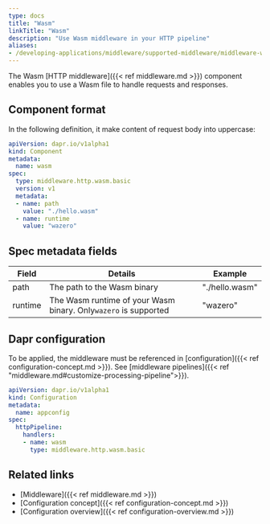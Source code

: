 ```yaml
---
type: docs
title: "Wasm"
linkTitle: "Wasm"
description: "Use Wasm middleware in your HTTP pipeline"
aliases:
- /developing-applications/middleware/supported-middleware/middleware-wasm/
---
```


The Wasm [HTTP middleware]({{< ref middleware.md >}}) component enables you to use a Wasm file to handle requests and responses.

## Component format

In the following definition, it make content of request body into uppercase:

```yaml
apiVersion: dapr.io/v1alpha1
kind: Component
metadata:
  name: wasm
spec:
  type: middleware.http.wasm.basic
  version: v1
  metadata:
  - name: path
    value: "./hello.wasm"
  - name: runtime
    value: "wazero"
```

## Spec metadata fields

| Field | Details | Example |
|-------|---------|---------|
| path | The path to the Wasm binary | "./hello.wasm" |
| runtime | The Wasm runtime of your Wasm binary. Only`wazero` is supported | "wazero" |


## Dapr configuration

To be applied, the middleware must be referenced in [configuration]({{< ref configuration-concept.md >}}). See [middleware pipelines]({{< ref "middleware.md#customize-processing-pipeline">}}).

```yaml
apiVersion: dapr.io/v1alpha1
kind: Configuration
metadata:
  name: appconfig
spec:
  httpPipeline:
    handlers:
    - name: wasm
      type: middleware.http.wasm.basic
```

## Related links

- [Middleware]({{< ref middleware.md >}})
- [Configuration concept]({{< ref configuration-concept.md >}})
- [Configuration overview]({{< ref configuration-overview.md >}})

